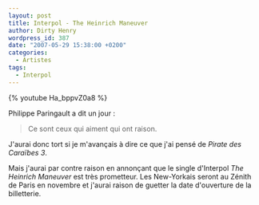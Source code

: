 ```yaml
---
layout: post
title: Interpol - The Heinrich Maneuver
author: Dirty Henry
wordpress_id: 387
date: "2007-05-29 15:38:00 +0200"
categories:
  - Artistes
tags:
  - Interpol
---
```


{% youtube Ha_bppvZ0a8 %}

Philippe Paringault a dit un jour :

<blockquote>Ce sont ceux qui aiment qui ont raison.</blockquote>

J'aurai donc tort si je m'avançais à dire ce que j'ai pensé de _Pirate des
Caraïbes 3_.

Mais j'aurai par contre raison en annonçant que le single d'Interpol _The
Heinrich Maneuver_ est très prometteur. Les New-Yorkais seront au Zénith de
Paris en novembre et j'aurai raison de guetter la date d'ouverture de la
billetterie.
